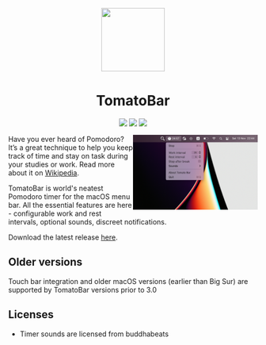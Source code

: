 <p align="center">
<img src="https://raw.githubusercontent.com/ivoronin/TomatoBar/master/TomatoBar/Assets.xcassets/AppIcon.appiconset/icon_128x128%402x.png" width="128" height="128"/>
<p>
 
<h1 align="center">TomatoBar</h1>
<p align="center">
<img src="https://img.shields.io/github/workflow/status/ivoronin/TomatoBar/main"/> <img src="https://img.shields.io/github/downloads/ivoronin/TomatoBar/total"/> <img src="https://img.shields.io/github/v/release/ivoronin/TomatoBar?display_name=tag"/>
</p>

<img
  src="https://github.com/ivoronin/TomatoBar/raw/dev/screenshot.png?raw=true"
  alt="Screenshot"
  width="50%"
  align="right"
/>

Have you ever heard of Pomodoro? It’s a great technique to help you keep track of time and stay on task during your studies or work. Read more about it on <a href="https://en.wikipedia.org/wiki/Pomodoro_Technique">Wikipedia</a>.

TomatoBar is world's neatest Pomodoro timer for the macOS menu bar. All the essential features are here - configurable work and rest intervals, optional sounds, discreet notifications.

Download the latest release <a href="https://github.com/ivoronin/TomatoBar/releases/latest/">here</a>.

## Older versions
Touch bar integration and older macOS versions (earlier than Big Sur) are supported by TomatoBar versions prior to 3.0


## Licenses
 - Timer sounds are licensed from buddhabeats
